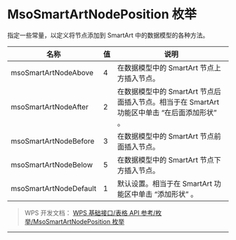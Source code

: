 # MsoSmartArtNodePosition 枚举

指定一些常量，以定义将节点添加到 SmartArt 中的数据模型的各种方法。

| 名称                   | 值  | 说明                                                                                         |
|------------------------|-----|----------------------------------------------------------------------------------------------|
| msoSmartArtNodeAbove   | 4   | 在数据模型中的 SmartArt 节点上方插入节点。                                                   |
| msoSmartArtNodeAfter   | 2   | 在数据模型中的 SmartArt 节点后面插入节点。相当于在 SmartArt 功能区中单击 “在后面添加形状” 。 |
| msoSmartArtNodeBefore  | 3   | 在数据模型中的 SmartArt 节点前面插入节点。                                                   |
| msoSmartArtNodeBelow   | 5   | 在数据模型中的 SmartArt 节点下方插入节点。                                                   |
| msoSmartArtNodeDefault | 1   | 默认设置。相当于在 SmartArt 功能区中单击 “添加形状” 。                                       |

> WPS 开发文档： [WPS 基础接口/表格 API 参考/枚举/MsoSmartArtNodePosition 枚举](https://qn.cache.wpscdn.cn/encs/doc/office_v19/topics/WPS%20%E5%9F%BA%E7%A1%80%E6%8E%A5%E5%8F%A3/%E8%A1%A8%E6%A0%BC%20API%20%E5%8F%82%E8%80%83/%E6%9E%9A%E4%B8%BE/MsoSmartArtNodePosition%20%E6%9E%9A%E4%B8%BE.html)

------------------------------------------------------------------------
